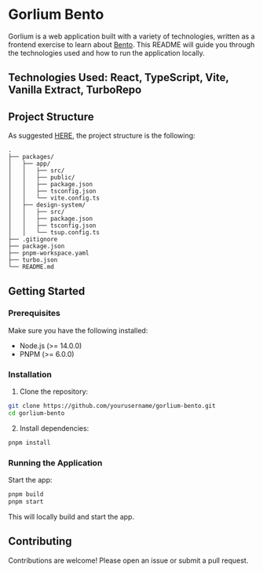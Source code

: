 # Gorlium Bento

Gorlium is a web application built with a variety of technologies, written as a frontend exercise to learn about [Bento](https://www.bento-ds.com/). This README will guide you through the technologies used and how to run the application locally.

## Technologies Used: **React, TypeScript, Vite, Vanilla Extract, TurboRepo**

## Project Structure

As suggested [HERE](https://developer.bento-ds.com/Getting%20Started/project-structure), the project structure is the following:

```
.
├── packages/
│   ├── app/
│   │   ├── src/
│   │   ├── public/
│   │   ├── package.json
│   │   ├── tsconfig.json
│   │   └── vite.config.ts
│   ├── design-system/
│   │   ├── src/
│   │   ├── package.json
│   │   ├── tsconfig.json
│   │   └── tsup.config.ts
├── .gitignore
├── package.json
├── pnpm-workspace.yaml
├── turbo.json
└── README.md
```

## Getting Started

### Prerequisites

Make sure you have the following installed:

- Node.js (>= 14.0.0)
- PNPM (>= 6.0.0)

### Installation

1. Clone the repository:

```sh
git clone https://github.com/yourusername/gorlium-bento.git
cd gorlium-bento
```

2. Install dependencies:

```sh
pnpm install
```

### Running the Application

Start the app:

```sh
pnpm build
pnpm start
```

This will locally build and start the app.

## Contributing

Contributions are welcome! Please open an issue or submit a pull request.
